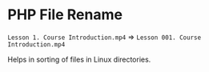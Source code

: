 # PHP File Rename

`Lesson 1. Course Introduction.mp4` => `Lesson 001. Course Introduction.mp4`

Helps in sorting of files in Linux directories.
